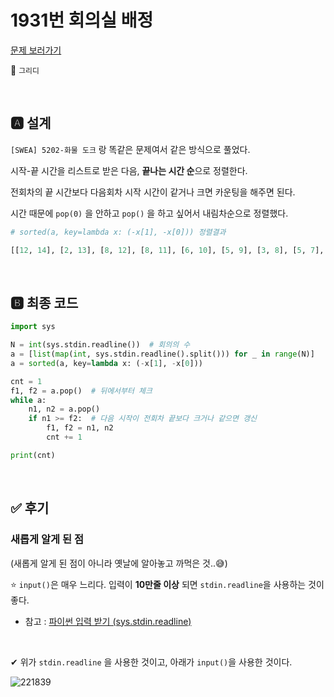 # 1931번 회의실 배정

[문제 보러가기](https://www.acmicpc.net/problem/1931)

🚩 `그리디`

<br>

## 🅰 설계

`[SWEA] 5202-화물 도크` 랑 똑같은 문제여서 같은 방식으로 풀었다.

시작-끝 시간을 리스트로 받은 다음, **끝나는 시간 순**으로 정렬한다. 

전회차의 끝 시간보다 다음회차 시작 시간이 같거나 크면 카운팅을 해주면 된다.

시간 때문에 `pop(0)` 을 안하고 `pop()` 을 하고 싶어서 내림차순으로 정렬했다.

```python
# sorted(a, key=lambda x: (-x[1], -x[0])) 정렬결과

[[12, 14], [2, 13], [8, 12], [8, 11], [6, 10], [5, 9], [3, 8], [5, 7], [0, 6], [3, 5], [1, 4]]
```



<br>

## 🅱 최종 코드

```python
import sys

N = int(sys.stdin.readline())  # 회의의 수
a = [list(map(int, sys.stdin.readline().split())) for _ in range(N)]
a = sorted(a, key=lambda x: (-x[1], -x[0]))

cnt = 1
f1, f2 = a.pop()  # 뒤에서부터 체크
while a:
    n1, n2 = a.pop()
    if n1 >= f2:  # 다음 시작이 전회차 끝보다 크거나 같으면 갱신
        f1, f2 = n1, n2
        cnt += 1

print(cnt)
```

<br>

## ✅ 후기

### 새롭게 알게 된 점

(새롭게 알게 된 점이 아니라 옛날에 알아놓고 까먹은 것..😅)

⭐ `input()`은 매우 느리다. 입력이 **10만줄 이상** 되면 `stdin.readline`을 사용하는 것이 좋다.

- 참고 : [파이썬 입력 받기 (sys.stdin.readline)](https://velog.io/@yeseolee/Python-%ED%8C%8C%EC%9D%B4%EC%8D%AC-%EC%9E%85%EB%A0%A5-%EC%A0%95%EB%A6%ACsys.stdin.readline)

<br>

✔ 위가  `stdin.readline` 을 사용한 것이고, 아래가 `input()`을 사용한 것이다.

![221839](https://user-images.githubusercontent.com/77573938/116880911-919f3c00-ac5d-11eb-8203-10074de4ddbe.png)
